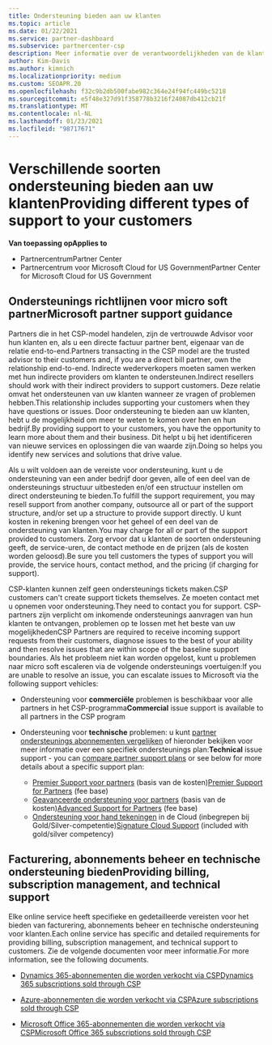```yaml
---
title: Ondersteuning bieden aan uw klanten
ms.topic: article
ms.date: 01/22/2021
ms.service: partner-dashboard
ms.subservice: partnercenter-csp
description: Meer informatie over de verantwoordelijkheden van de klant ondersteuning voor partners in het CSP-programma. Behandelt ondersteuning voor facturering, abonnements beheer en technische problemen.
author: Kim-Davis
ms.author: kimnich
ms.localizationpriority: medium
ms.custom: SEOAPR.20
ms.openlocfilehash: f32c9b2db500fabe982c364e24f94fc449bc5218
ms.sourcegitcommit: e5f48e327d91f358778b3216f24087db412cb21f
ms.translationtype: MT
ms.contentlocale: nl-NL
ms.lasthandoff: 01/23/2021
ms.locfileid: "98717671"
---
```

# <a name="providing-different-types-of-support-to-your-customers"></a><span data-ttu-id="40f15-104">Verschillende soorten ondersteuning bieden aan uw klanten</span><span class="sxs-lookup"><span data-stu-id="40f15-104">Providing different types of support to your customers</span></span>

<span data-ttu-id="40f15-105">**Van toepassing op**</span><span class="sxs-lookup"><span data-stu-id="40f15-105">**Applies to**</span></span>

-  <span data-ttu-id="40f15-106">Partnercentrum</span><span class="sxs-lookup"><span data-stu-id="40f15-106">Partner Center</span></span>
-  <span data-ttu-id="40f15-107">Partnercentrum voor Microsoft Cloud for US Government</span><span class="sxs-lookup"><span data-stu-id="40f15-107">Partner Center for Microsoft Cloud for US Government</span></span>


## <a name="microsoft-partner-support-guidance"></a><span data-ttu-id="40f15-108">Ondersteunings richtlijnen voor micro soft partner</span><span class="sxs-lookup"><span data-stu-id="40f15-108">Microsoft partner support guidance</span></span>

<span data-ttu-id="40f15-109">Partners die in het CSP-model handelen, zijn de vertrouwde Advisor voor hun klanten en, als u een directe factuur partner bent, eigenaar van de relatie end-to-end.</span><span class="sxs-lookup"><span data-stu-id="40f15-109">Partners transacting in the CSP model are the trusted advisor to their customers and, if you are a direct bill partner, own the relationship end-to-end.</span></span> <span data-ttu-id="40f15-110">Indirecte wederverkopers moeten samen werken met hun indirecte providers om klanten te ondersteunen.</span><span class="sxs-lookup"><span data-stu-id="40f15-110">Indirect resellers should work with their indirect providers to support customers.</span></span> <span data-ttu-id="40f15-111">Deze relatie omvat het ondersteunen van uw klanten wanneer ze vragen of problemen hebben.</span><span class="sxs-lookup"><span data-stu-id="40f15-111">This relationship includes supporting your customers when they have questions or issues.</span></span> <span data-ttu-id="40f15-112">Door ondersteuning te bieden aan uw klanten, hebt u de mogelijkheid om meer te weten te komen over hen en hun bedrijf.</span><span class="sxs-lookup"><span data-stu-id="40f15-112">By providing support to your customers, you have the opportunity to learn more about them and their business.</span></span> <span data-ttu-id="40f15-113">Dit helpt u bij het identificeren van nieuwe services en oplossingen die van waarde zijn.</span><span class="sxs-lookup"><span data-stu-id="40f15-113">Doing so helps you identify new services and solutions that drive value.</span></span>

<span data-ttu-id="40f15-114">Als u wilt voldoen aan de vereiste voor ondersteuning, kunt u de ondersteuning van een ander bedrijf door geven, alle of een deel van de ondersteunings structuur uitbesteden en/of een structuur instellen om direct ondersteuning te bieden.</span><span class="sxs-lookup"><span data-stu-id="40f15-114">To fulfill the support requirement, you may resell support from another company, outsource all or part of the support structure, and/or set up a structure to provide support directly.</span></span> <span data-ttu-id="40f15-115">U kunt kosten in rekening brengen voor het geheel of een deel van de ondersteuning van klanten.</span><span class="sxs-lookup"><span data-stu-id="40f15-115">You may charge for all or part of the support provided to customers.</span></span> <span data-ttu-id="40f15-116">Zorg ervoor dat u klanten de soorten ondersteuning geeft, de service-uren, de contact methode en de prijzen (als de kosten worden geloosd).</span><span class="sxs-lookup"><span data-stu-id="40f15-116">Be sure you tell customers the types of support you will provide, the service hours, contact method, and the pricing (if charging for support).</span></span>

<span data-ttu-id="40f15-117">CSP-klanten kunnen zelf geen ondersteunings tickets maken.</span><span class="sxs-lookup"><span data-stu-id="40f15-117">CSP customers can't create support tickets themselves.</span></span> <span data-ttu-id="40f15-118">Ze moeten contact met u opnemen voor ondersteuning.</span><span class="sxs-lookup"><span data-stu-id="40f15-118">They need to contact you for support.</span></span> <span data-ttu-id="40f15-119">CSP-partners zijn verplicht om inkomende ondersteunings aanvragen van hun klanten te ontvangen, problemen op te lossen met het beste van uw mogelijkheden</span><span class="sxs-lookup"><span data-stu-id="40f15-119">CSP Partners are required to receive incoming support requests from their customers, diagnose issues to the best of your ability and then resolve issues that are within scope of the baseline support boundaries.</span></span> <span data-ttu-id="40f15-120">Als het probleem niet kan worden opgelost, kunt u problemen naar micro soft escaleren via de volgende ondersteunings voertuigen:</span><span class="sxs-lookup"><span data-stu-id="40f15-120">If you are unable to resolve an issue, you can escalate issues to Microsoft via the following support vehicles:</span></span>

- <span data-ttu-id="40f15-121">Ondersteuning voor **commerciële** problemen is beschikbaar voor alle partners in het CSP-programma</span><span class="sxs-lookup"><span data-stu-id="40f15-121">**Commercial** issue support is available to all partners in the CSP program</span></span>

- <span data-ttu-id="40f15-122">Ondersteuning voor **technische** problemen: u kunt [partner ondersteunings abonnementen vergelijken](https://partner.microsoft.com/support/partnersupport) of hieronder bekijken voor meer informatie over een specifiek ondersteunings plan:</span><span class="sxs-lookup"><span data-stu-id="40f15-122">**Technical** issue support - you can [compare partner support plans](https://partner.microsoft.com/support/partnersupport) or see below for more details about a specific support plan:</span></span>

  - <span data-ttu-id="40f15-123">[Premier Support voor partners](https://partner.microsoft.com/support/microsoft-services-premier-support) (basis van de kosten)</span><span class="sxs-lookup"><span data-stu-id="40f15-123">[Premier Support for Partners](https://partner.microsoft.com/support/microsoft-services-premier-support) (fee base)</span></span>
  - <span data-ttu-id="40f15-124">[Geavanceerde ondersteuning voor partners](https://partner.microsoft.com/support/advanced-cloud-support) (basis van de kosten)</span><span class="sxs-lookup"><span data-stu-id="40f15-124">[Advanced Support for Partners](https://partner.microsoft.com/support/advanced-cloud-support) (fee base)</span></span>
  - <span data-ttu-id="40f15-125">[Ondersteuning voor hand tekeningen](https://docs.microsoft.com/partner-center/manage-your-partner-network-benefits) in de Cloud (inbegrepen bij Gold/Silver-competentie)</span><span class="sxs-lookup"><span data-stu-id="40f15-125">[Signature Cloud Support](https://docs.microsoft.com/partner-center/manage-your-partner-network-benefits) (included with gold/silver competency)</span></span>

## <a name="providing-billing-subscription-management-and-technical-support"></a><span data-ttu-id="40f15-126">Facturering, abonnements beheer en technische ondersteuning bieden</span><span class="sxs-lookup"><span data-stu-id="40f15-126">Providing billing, subscription management, and technical support</span></span> 

<span data-ttu-id="40f15-127">Elke online service heeft specifieke en gedetailleerde vereisten voor het bieden van facturering, abonnements beheer en technische ondersteuning voor klanten.</span><span class="sxs-lookup"><span data-stu-id="40f15-127">Each online service has specific and detailed requirements for providing billing, subscription management, and technical support to customers.</span></span> <span data-ttu-id="40f15-128">Zie de volgende documenten voor meer informatie.</span><span class="sxs-lookup"><span data-stu-id="40f15-128">For more information, see the following documents.</span></span>

- [<span data-ttu-id="40f15-129">Dynamics 365-abonnementen die worden verkocht via CSP</span><span class="sxs-lookup"><span data-stu-id="40f15-129">Dynamics 365 subscriptions sold through CSP</span></span>](https://www.microsoftpartnercommunity.com/t5/CSP/Microsoft-Partner-Support-Guidance/m-p/5262#M30)

- [<span data-ttu-id="40f15-130">Azure-abonnementen die worden verkocht via CSP</span><span class="sxs-lookup"><span data-stu-id="40f15-130">Azure subscriptions sold through CSP</span></span>](https://www.microsoftpartnercommunity.com/t5/CSP/Microsoft-Partner-Support-Guidance/m-p/5263#M31)

- [<span data-ttu-id="40f15-131">Microsoft Office 365-abonnementen die worden verkocht via CSP</span><span class="sxs-lookup"><span data-stu-id="40f15-131">Microsoft Office 365 subscriptions sold through CSP</span></span>](https://www.microsoftpartnercommunity.com/t5/CSP/Microsoft-Partner-Support-Guidance/m-p/5264#M32)



 

 



